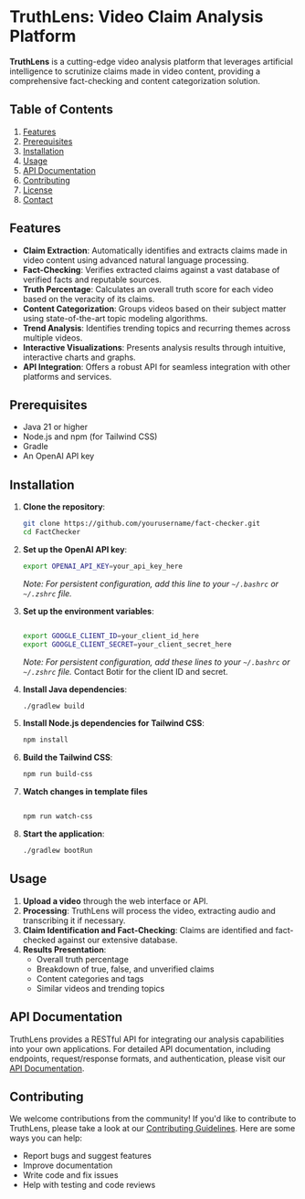 # TruthLens: Video Claim Analysis Platform

**TruthLens** is a cutting-edge video analysis platform that leverages artificial intelligence to scrutinize claims made in video content, providing a comprehensive fact-checking and content categorization solution.

## Table of Contents
1. [Features](#features)
2. [Prerequisites](#prerequisites)
3. [Installation](#installation)
4. [Usage](#usage)
5. [API Documentation](#api-documentation)
6. [Contributing](#contributing)
7. [License](#license)
8. [Contact](#contact)

## Features
- **Claim Extraction**: Automatically identifies and extracts claims made in video content using advanced natural language processing.
- **Fact-Checking**: Verifies extracted claims against a vast database of verified facts and reputable sources.
- **Truth Percentage**: Calculates an overall truth score for each video based on the veracity of its claims.
- **Content Categorization**: Groups videos based on their subject matter using state-of-the-art topic modeling algorithms.
- **Trend Analysis**: Identifies trending topics and recurring themes across multiple videos.
- **Interactive Visualizations**: Presents analysis results through intuitive, interactive charts and graphs.
- **API Integration**: Offers a robust API for seamless integration with other platforms and services.

## Prerequisites
- Java 21 or higher
- Node.js and npm (for Tailwind CSS)
- Gradle
- An OpenAI API key

## Installation

1. **Clone the repository**:
    ```bash
    git clone https://github.com/yourusername/fact-checker.git
    cd FactChecker
    ```

2. **Set up the OpenAI API key**:
    ```bash
    export OPENAI_API_KEY=your_api_key_here
    ```
   *Note: For persistent configuration, add this line to your `~/.bashrc` or `~/.zshrc` file.*

3. **Set up the environment variables**:

    ```bash
   
   export GOOGLE_CLIENT_ID=your_client_id_here
   export GOOGLE_CLIENT_SECRET=your_client_secret_here
   ```
   *Note: For persistent configuration, add these
   lines to your `~/.bashrc` or `~/.zshrc` file.* Contact Botir for the client ID and secret.

3. **Install Java dependencies**:
    ```bash
    ./gradlew build
    ```

4. **Install Node.js dependencies for Tailwind CSS**:
    ```bash
    npm install
    ```

5. **Build the Tailwind CSS**:
    ```bash
    npm run build-css
   
    ```
6. **Watch changes in template files**
    ```bash
   
   npm run watch-css
   
   ```

7. **Start the application**:
    ```bash
    ./gradlew bootRun
    ```
   
## Usage

1. **Upload a video** through the web interface or API.
2. **Processing**: TruthLens will process the video, extracting audio and transcribing it if necessary.
3. **Claim Identification and Fact-Checking**: Claims are identified and fact-checked against our extensive database.
4. **Results Presentation**:
    - Overall truth percentage
    - Breakdown of true, false, and unverified claims
    - Content categories and tags
    - Similar videos and trending topics


## API Documentation

TruthLens provides a RESTful API for integrating our analysis capabilities into your own applications. For detailed API documentation, including endpoints, request/response formats, and authentication, please visit our [API Documentation](#).

## Contributing

We welcome contributions from the community! If you'd like to contribute to TruthLens, please take a look at our [Contributing Guidelines](#). Here are some ways you can help:
- Report bugs and suggest features
- Improve documentation
- Write code and fix issues
- Help with testing and code reviews


